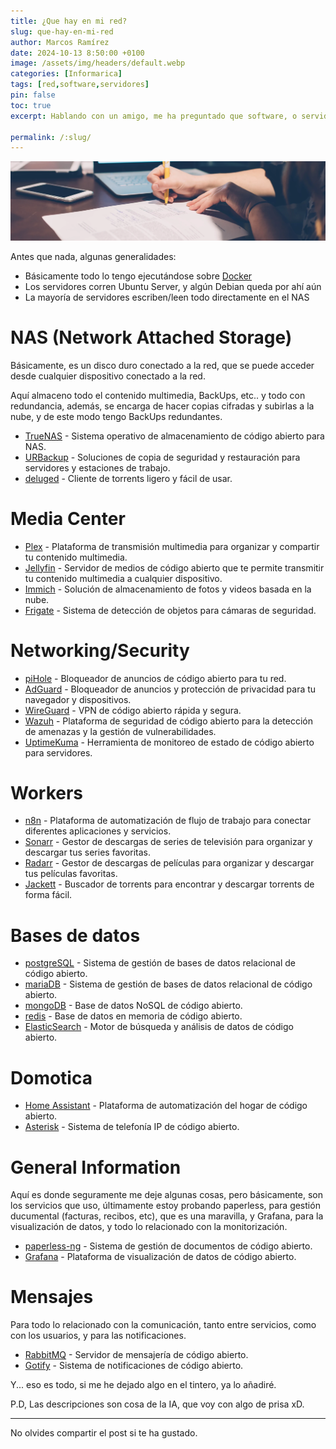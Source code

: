 ```yaml
---
title: ¿Que hay en mi red?
slug: que-hay-en-mi-red
author: Marcos Ramírez
date: 2024-10-13 8:50:00 +0100
image: /assets/img/headers/default.webp
categories: [Informarica]
tags: [red,software,servidores]
pin: false
toc: true
excerpt: Hablando con un amigo, me ha preguntado que software, o servidores/servicios uso en mi día a día, y al ver que son unos cuantos, he decidido crear un post para explicar que uso y por qué. Seguramente me deje algo en el tintero, pero a grosso modo, esto es todo lo que uso.

permalink: /:slug/ 
---
```

![Post Header](/assets/img/headers/default.webp)

Antes que nada, algunas generalidades:

- Básicamente todo lo tengo ejecutándose sobre [Docker](http://docker.com/)
- Los servidores corren Ubuntu Server, y algún Debian queda por ahí aún
- La mayoría de servidores escriben/leen todo directamente en el NAS

# NAS (Network Attached Storage)

Básicamente, es un disco duro conectado a la red, que se puede acceder desde cualquier dispositivo conectado a la red.

Aquí almaceno todo el contenido multimedia, BackUps, etc.. y todo con redundancia, además, se encarga de hacer copias cifradas y subirlas a la nube, y de este modo tengo BackUps redundantes.

- [TrueNAS](https://www.truenas.com/) - Sistema operativo de almacenamiento de código abierto para NAS.
- [URBackup](https://www.urbackup.org/) - Soluciones de copia de seguridad y restauración para servidores y estaciones de trabajo.
- [deluged](https://deluge-torrent.org/) - Cliente de torrents ligero y fácil de usar.

# Media Center

- [Plex](https://www.plex.tv/) - Plataforma de transmisión multimedia para organizar y compartir tu contenido multimedia.
- [Jellyfin](https://jellyfin.org/) - Servidor de medios de código abierto que te permite transmitir tu contenido multimedia a cualquier dispositivo.
- [Immich](https://immich.app/) - Solución de almacenamiento de fotos y videos basada en la nube.
- [Frigate](https://frigate.video/) - Sistema de detección de objetos para cámaras de seguridad.

# Networking/Security

- [piHole](https://pi-hole.net/) - Bloqueador de anuncios de código abierto para tu red.
- [AdGuard](https://adguard.com/) - Bloqueador de anuncios y protección de privacidad para tu navegador y dispositivos.
- [WireGuard](https://www.wireguard.com/) - VPN de código abierto rápida y segura.
- [Wazuh](https://www.wazuh.com/) - Plataforma de seguridad de código abierto para la detección de amenazas y la gestión de vulnerabilidades.
- [UptimeKuma](https://github.com/louislam/uptime-kuma) - Herramienta de monitoreo de estado de código abierto para servidores.

# Workers

- [n8n](https://n8n.io/) - Plataforma de automatización de flujo de trabajo para conectar diferentes aplicaciones y servicios.
- [Sonarr](https://sonarr.tv/) - Gestor de descargas de series de televisión para organizar y descargar tus series favoritas.
- [Radarr](https://radarr.video/) - Gestor de descargas de películas para organizar y descargar tus películas favoritas.
- [Jackett](https://github.com/Jackett/Jackett) - Buscador de torrents para encontrar y descargar torrents de forma fácil.

# Bases de datos

- [postgreSQL](https://www.postgresql.org/) - Sistema de gestión de bases de datos relacional de código abierto.
- [mariaDB](https://mariadb.org/) - Sistema de gestión de bases de datos relacional de código abierto.
- [mongoDB](https://www.mongodb.com/) - Base de datos NoSQL de código abierto.
- [redis](https://redis.io/) - Base de datos en memoria de código abierto.
- [ElasticSearch](https://www.elastic.co/) - Motor de búsqueda y análisis de datos de código abierto.

# Domotica 

- [Home Assistant](https://www.home-assistant.io/) - Plataforma de automatización del hogar de código abierto.
- [Asterisk](https://www.asterisk.org/) - Sistema de telefonía IP de código abierto.

# General Information

Aquí es donde seguramente me deje algunas cosas, pero básicamente, son los servicios que uso, últimamente estoy probando paperless, para gestión ducumental (facturas, recibos, etc), que es una maravilla, y Grafana, para la visualización de datos, y todo lo relacionado con la monitorización.


- [paperless-ng](https://paperless-ng.readthedocs.io/en/latest/) - Sistema de gestión de documentos de código abierto.
- [Grafana](https://grafana.com/) - Plataforma de visualización de datos de código abierto.


# Mensajes

Para todo lo relacionado con la comunicación, tanto entre servicios, como con los usuarios, y para las notificaciones.

- [RabbitMQ](https://www.rabbitmq.com/) - Servidor de mensajería de código abierto.
- [Gotify](https://gotify.net/) - Sistema de notificaciones de código abierto.


Y... eso es todo, si me he dejado algo en el tintero, ya lo añadiré.

P.D, Las descripciones son cosa de la IA, que voy con algo de prisa xD.


***
No olvides compartir el post si te ha gustado.